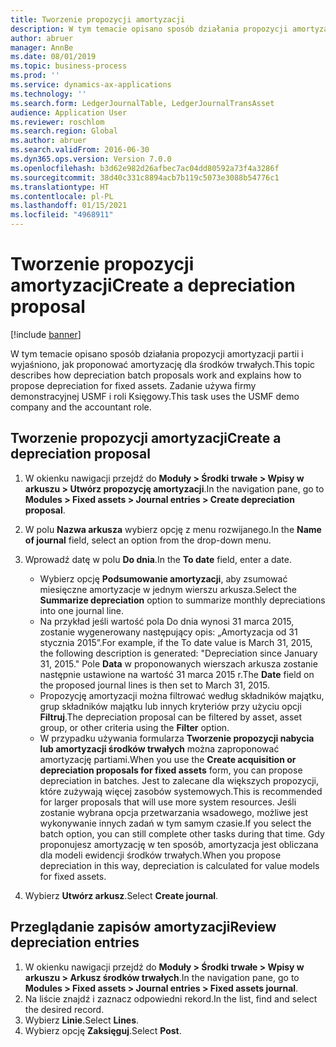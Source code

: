 ```yaml
---
title: Tworzenie propozycji amortyzacji
description: W tym temacie opisano sposób działania propozycji amortyzacji partii i wyjaśniono, jak proponować amortyzację dla środków trwałych.
author: abruer
manager: AnnBe
ms.date: 08/01/2019
ms.topic: business-process
ms.prod: ''
ms.service: dynamics-ax-applications
ms.technology: ''
ms.search.form: LedgerJournalTable, LedgerJournalTransAsset
audience: Application User
ms.reviewer: roschlom
ms.search.region: Global
ms.author: abruer
ms.search.validFrom: 2016-06-30
ms.dyn365.ops.version: Version 7.0.0
ms.openlocfilehash: b3d62e982d26afbec7ac04dd80592a73f4a3286f
ms.sourcegitcommit: 38d40c331c8894acb7b119c5073e3088b54776c1
ms.translationtype: HT
ms.contentlocale: pl-PL
ms.lasthandoff: 01/15/2021
ms.locfileid: "4968911"
---
```

# <a name="create-a-depreciation-proposal"></a><span data-ttu-id="1853e-103">Tworzenie propozycji amortyzacji</span><span class="sxs-lookup"><span data-stu-id="1853e-103">Create a depreciation proposal</span></span>

[!include [banner](../../includes/banner.md)]

<span data-ttu-id="1853e-104">W tym temacie opisano sposób działania propozycji amortyzacji partii i wyjaśniono, jak proponować amortyzację dla środków trwałych.</span><span class="sxs-lookup"><span data-stu-id="1853e-104">This topic describes how depreciation batch proposals work and explains how to propose depreciation for fixed assets.</span></span> <span data-ttu-id="1853e-105">Zadanie używa firmy demonstracyjnej USMF i roli Księgowy.</span><span class="sxs-lookup"><span data-stu-id="1853e-105">This task uses the USMF demo company and the accountant role.</span></span>


## <a name="create-a-depreciation-proposal"></a><span data-ttu-id="1853e-106">Tworzenie propozycji amortyzacji</span><span class="sxs-lookup"><span data-stu-id="1853e-106">Create a depreciation proposal</span></span>
1. <span data-ttu-id="1853e-107">W okienku nawigacji przejdź do **Moduły > Środki trwałe > Wpisy w arkuszu > Utwórz propozycję amortyzacji**.</span><span class="sxs-lookup"><span data-stu-id="1853e-107">In the navigation pane, go to **Modules > Fixed assets > Journal entries > Create depreciation proposal**.</span></span>
2. <span data-ttu-id="1853e-108">W polu **Nazwa arkusza** wybierz opcję z menu rozwijanego.</span><span class="sxs-lookup"><span data-stu-id="1853e-108">In the **Name of journal** field, select an option from the drop-down menu.</span></span>
3. <span data-ttu-id="1853e-109">Wprowadź datę w polu **Do dnia**.</span><span class="sxs-lookup"><span data-stu-id="1853e-109">In the **To date** field, enter a date.</span></span>

    - <span data-ttu-id="1853e-110">Wybierz opcję **Podsumowanie amortyzacji**, aby zsumować miesięczne amortyzacje w jednym wierszu arkusza.</span><span class="sxs-lookup"><span data-stu-id="1853e-110">Select the **Summarize depreciation** option to summarize monthly depreciations into one journal line.</span></span>  
    - <span data-ttu-id="1853e-111">Na przykład jeśli wartość pola Do dnia wynosi 31 marca 2015, zostanie wygenerowany następujący opis: „Amortyzacja od 31 stycznia 2015”.</span><span class="sxs-lookup"><span data-stu-id="1853e-111">For example, if the To date value is March 31, 2015, the following description is generated: "Depreciation since January 31, 2015."</span></span> <span data-ttu-id="1853e-112">Pole **Data** w proponowanych wierszach arkusza zostanie następnie ustawione na wartość 31 marca 2015 r.</span><span class="sxs-lookup"><span data-stu-id="1853e-112">The **Date** field on the proposed journal lines is then set to March 31, 2015.</span></span>  
    - <span data-ttu-id="1853e-113">Propozycję amortyzacji można filtrować według składników majątku, grup składników majątku lub innych kryteriów przy użyciu opcji **Filtruj**.</span><span class="sxs-lookup"><span data-stu-id="1853e-113">The depreciation proposal can be filtered by asset, asset group, or other criteria using the **Filter** option.</span></span>  
    - <span data-ttu-id="1853e-114">W przypadku używania formularza **Tworzenie propozycji nabycia lub amortyzacji środków trwałych** można zaproponować amortyzację partiami.</span><span class="sxs-lookup"><span data-stu-id="1853e-114">When you use the **Create acquisition or depreciation proposals for fixed assets** form, you can propose depreciation in batches.</span></span> <span data-ttu-id="1853e-115">Jest to zalecane dla większych propozycji, które zużywają więcej zasobów systemowych.</span><span class="sxs-lookup"><span data-stu-id="1853e-115">This is recommended for larger proposals that will use more system resources.</span></span> <span data-ttu-id="1853e-116">Jeśli zostanie wybrana opcja przetwarzania wsadowego, możliwe jest wykonywanie innych zadań w tym samym czasie.</span><span class="sxs-lookup"><span data-stu-id="1853e-116">If you select the batch option, you can still complete other tasks during that time.</span></span> <span data-ttu-id="1853e-117">Gdy proponujesz amortyzację w ten sposób, amortyzacja jest obliczana dla modeli ewidencji środków trwałych.</span><span class="sxs-lookup"><span data-stu-id="1853e-117">When you propose depreciation in this way, depreciation is calculated for value models for fixed assets.</span></span>  

4. <span data-ttu-id="1853e-118">Wybierz **Utwórz arkusz**.</span><span class="sxs-lookup"><span data-stu-id="1853e-118">Select **Create journal**.</span></span>

## <a name="review-depreciation-entries"></a><span data-ttu-id="1853e-119">Przeglądanie zapisów amortyzacji</span><span class="sxs-lookup"><span data-stu-id="1853e-119">Review depreciation entries</span></span>
1. <span data-ttu-id="1853e-120">W okienku nawigacji przejdź do **Moduły > Środki trwałe > Wpisy w arkuszu > Arkusz środków trwałych**.</span><span class="sxs-lookup"><span data-stu-id="1853e-120">In the navigation pane, go to **Modules > Fixed assets > Journal entries > Fixed assets journal**.</span></span>
2. <span data-ttu-id="1853e-121">Na liście znajdź i zaznacz odpowiedni rekord.</span><span class="sxs-lookup"><span data-stu-id="1853e-121">In the list, find and select the desired record.</span></span>
3. <span data-ttu-id="1853e-122">Wybierz **Linie**.</span><span class="sxs-lookup"><span data-stu-id="1853e-122">Select **Lines**.</span></span>
4. <span data-ttu-id="1853e-123">Wybierz opcję **Zaksięguj**.</span><span class="sxs-lookup"><span data-stu-id="1853e-123">Select **Post**.</span></span>

